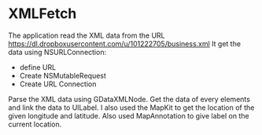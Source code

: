 XMLFetch
========

The application read the XML data from the URL https://dl.dropboxusercontent.com/u/101222705/business.xml
It get the data using NSURLConnection:
 - define URL
 - Create NSMutableRequest
 - Create URL Connection
 
 Parse the XML data using GDataXMLNode. Get the data of every elements and link the data to UILabel.
 I also used the MapKit to get the location of the given longitude and latitude. 
 Also used MapAnnotation to give label on the current location.
